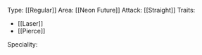 Type: [[Regular]]
Area: [[Neon Future]]
Attack: [[Straight]]
Traits:
- [[Laser]]
- [[Pierce]]

Speciality: 